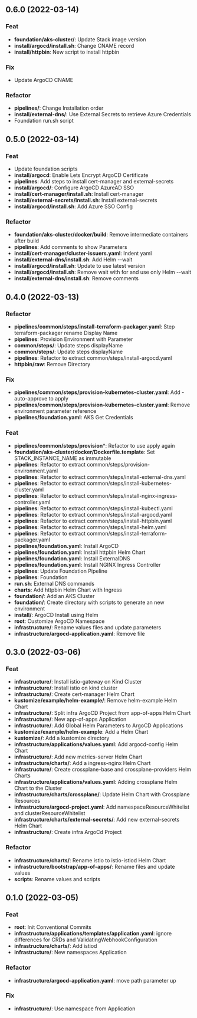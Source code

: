 ## 0.6.0 (2022-03-14)

### Feat

- **foundation/aks-cluster/**: Update Stack image version
- **install/argocd/install.sh**: Change CNAME record
- **install/httpbin**: New script to install httpbin

### Fix

- Update ArgoCD CNAME

### Refactor

- **pipelines/**: Change Installation order
- **install/external-dns/**: Use External Secrets to retrieve Azure Credentials
- Foundation run.sh script

## 0.5.0 (2022-03-14)

### Feat

- Update foundation scripts
- **install/argocd**: Enable Lets Encrypt ArgoCD Certificate
- **pipelines**: Add steps to install cert-manager and external-secrets
- **install/argocd/**: Configure ArgoCD AzureAD SSO
- **install/cert-manager/install.sh**: Install cert-manager
- **install/external-secrets/install.sh**: Install external-secrets
- **install/argocd/install.sh**: Add Azure SSO Config

### Refactor

- **foundation/aks-cluster/docker/build**: Remove intermediate containers after build
- **pipelines**: Add comments to show Parameters
- **install/cert-manager/cluster-issuers.yaml**: Indent yaml
- **install/external-dns/install.sh**: Add Helm --wait
- **install/argocd/install.sh**: Update to use latest version
- **install/argocd/install.sh**: Remove wait with for and use only Helm --wait
- **install/external-dns/install.sh**: Remove comments

## 0.4.0 (2022-03-13)

### Refactor

- **pipelines/common/steps/install-terraform-packager.yaml**: Step terraform-packager rename Display Name
- **pipelines**: Provision Environment with Parameter
- **common/steps/**: Update steps displayName
- **common/steps/**: Update steps displayName
- **pipelines**: Refactor to extract common/steps/install-argocd.yaml
- **httpbin/raw**: Remove Directory

### Fix

- **pipelines/common/steps/provision-kubernetes-cluster.yaml**: Add -auto-approve to apply
- **pipelines/common/steps/provision-kubernetes-cluster.yaml**: Remove environment parameter reference
- **pipelines/foundation.yaml**: AKS Get Credentials

### Feat

- **pipelines/common/steps/provision***: Refactor to use apply again
- **foundation/aks-cluster/docker/Dockerfile.template**: Set STACK_INSTANCE_NAME as immutable
- **pipelines**: Refactor to extract common/steps/provision-environment.yaml
- **pipelines**: Refactor to extract common/steps/install-external-dns.yaml
- **pipelines**: Refactor to extract common/steps/install-kubernetes-cluster.yaml
- **pipelines**: Refactor to extract common/steps/install-nginx-ingress-controller.yaml
- **pipelines**: Refactor to extract common/steps/install-kubectl.yaml
- **pipelines**: Refactor to extract common/steps/install-argocd.yaml
- **pipelines**: Refactor to extract common/steps/install-httpbin.yaml
- **pipelines**: Refactor to extract common/steps/install-helm.yaml
- **pipelines**: Refactor to extract common/steps/install-terraform-packager.yaml
- **pipelines/foundation.yaml**: Install ArgoCD
- **pipelines/foundation.yaml**: Install httpbin Helm Chart
- **pipelines/foundation.yaml**: Install ExternalDNS
- **pipelines/foundation.yaml**: Install NGINX Ingress Controller
- **pipelines**: Update Foundation Pipeline
- **pipelines**: Foundation
- **run.sh**: External DNS commands
- **charts**: Add httpbin Helm Chart with Ingress
- **foundation/**: Add an AKS Cluster
- **foundation/**: Create directory with scripts to generate an new environment
- **install/**: ArgoCD Install using Helm
- **root**: Customize ArgoCD Namespace
- **infrastructure/**: Rename values files and update parameters
- **infrastructure/argocd-application.yaml**: Remove file

## 0.3.0 (2022-03-06)

### Feat

- **infrastructure/**: Install istio-gateway on Kind Cluster
- **infrastructure/**: Install istio on kind cluster
- **infrastructure/**: Create cert-manager Helm Chart
- **kustomize/example/helm-example/**: Remove helm-example Helm Chart
- **infrastructure/**: Split infra ArgoCD Project from app-of-apps Helm Chart
- **infrastructure/**: New app-of-apps Application
- **infrastructure/**: Add Global Helm Parameters to ArgoCD Applications
- **kustomize/example/helm-example**: Add a Helm Chart
- **kustomize/**: Add a kustomize directory
- **infrastructure/applications/values.yaml**: Add argocd-config Helm Chart
- **infrastructure/**: Add new metrics-server Helm Chart
- **infrastructure/charts/**: Add a ingress-nginx Helm Chart
- **infrastructure/**: Create crossplane-base and crossplane-providers Helm Charts
- **infrastructure/applications/values.yaml**: Adding crossplane Helm Chart to the Cluster
- **infrastructure/charts/crossplane/**: Update Helm Chart with Crossplane Resources
- **infrastructure/argocd-project.yaml**: Add namespaceResourceWhitelist and clusterResourceWhitelist
- **infrastructure/charts/external-secrets/**: Add new external-secrets Helm Chart
- **infrastructure/**: Create infra ArgoCd Project

### Refactor

- **infrastructure/charts/**: Rename istio to istio-istiod Helm Chart
- **infrastructure/bootstrap/app-of-apps/**: Rename files and update values
- **scripts**: Rename values and scripts

## 0.1.0 (2022-03-05)

### Feat

- **root**: Init Conventional Commits
- **infrastructure/applications/templates/application.yaml**: ignore differences for CRDs and ValidatingWebhookConfiguration
- **infrastructure/charts/**: Add istiod
- **infrastructure/**: New namespaces Application

### Refactor

- **infrastructure/argocd-application.yaml**: move path parameter up

### Fix

- **infrastructure/**: Use namespace from Application
